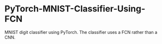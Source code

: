 # PyTorch-MNIST-Classifier-Using-FCN
MNIST digit classifier using PyTorch. The classifier uses a FCN rather than a CNN.
